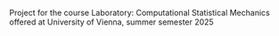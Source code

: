 Project for the course Laboratory: Computational Statistical Mechanics offered at University of Vienna, summer semester 2025

